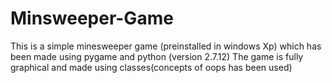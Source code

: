 # Minsweeper-Game
This is a simple minesweeper game (preinstalled in windows Xp) which has been made using pygame and python (version 2.7.12)
The game is fully graphical and made using classes(concepts of oops has been used)

